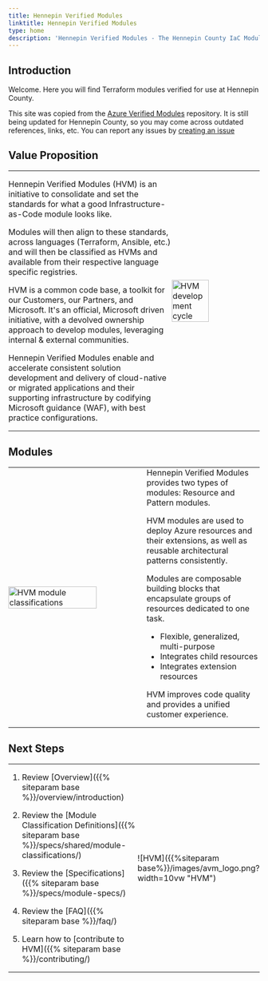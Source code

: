 ```yaml
---
title: Hennepin Verified Modules
linktitle: Hennepin Verified Modules
type: home
description: 'Hennepin Verified Modules - The Hennepin County IaC Module Strategy'
---
```


## Introduction

Welcome. Here you will find Terraform modules verified for use at Hennepin County.

This site was copied from the [Azure Verified Modules](https://github.com/Azure/Azure-Verified-Modules) repository. It is still being updated for Hennepin County, so you may come across outdated references, links, etc. You can report any issues by [creating an issue](https://github.com/johnknutsonhc/Hennepin-Verified-Modules/issues)

## Value Proposition

<table style="border: none; border-collapse: collapse; margin:0; padding:0;">
  <tr>
    <td style="border: none; padding:0; margin:0; width:65%">

Hennepin Verified Modules (HVM) is an initiative to consolidate and set the standards for what a good Infrastructure-as-Code module looks like.

Modules will then align to these standards, across languages (Terraform, Ansible, etc.) and will then be classified as HVMs and available from their respective language specific registries.

HVM is a common code base, a toolkit for our Customers, our Partners, and Microsoft. It's an official, Microsoft driven initiative, with a devolved ownership approach to develop modules, leveraging internal & external communities.

Hennepin Verified Modules enable and accelerate consistent solution development and delivery of cloud-native or migrated applications and their supporting infrastructure by codifying Microsoft guidance (WAF), with best practice configurations.

  </td>
    <td style="border: none; margin:0; padding: 0;">
      <img src="{{%siteparam base%}}/images/avm_cycle.png" width=65% alt="HVM development cycle" style="margin:0 auto;padding: 0;">
    </td>
  </tr>
</table>

## Modules

<table style="border: none; border-collapse: collapse; margin: 0; padding: 0;">
  <tr>
    <td style="border: none; padding: 0; width:55%">
        <img src="{{%siteparam base%}}/images/avm_modules.png" width=80% alt="HVM module classifications">
    </td>
    <td style="border: none; padding: 0;">
Hennepin Verified Modules provides two types of modules: Resource and Pattern modules.

HVM modules are used to deploy Azure resources and their extensions, as well as reusable architectural patterns consistently.

Modules are composable building blocks that encapsulate groups of resources dedicated to one task.

- Flexible, generalized, multi-purpose
- Integrates child resources
- Integrates extension resources

HVM improves code quality and provides a unified customer experience.
    </td>
  </tr>
</table>

## Next Steps

<table style="border: none; border-collapse: collapse; margin: 0; padding: 0;">
  <tr>
    <td style="border: none; padding: 0; width:60%">

1. Review [Overview]({{% siteparam base %}}/overview/introduction)
2. Review the [Module Classification Definitions]({{% siteparam base %}}/specs/shared/module-classifications/)
3. Review the [Specifications]({{% siteparam base %}}/specs/module-specs/)
4. Review the [FAQ]({{% siteparam base %}}/faq/)
5. Learn how to [contribute to HVM]({{% siteparam base %}}/contributing/)
    </td>
    <td style="border: none; padding: 0;">

    ![HVM]({{%siteparam base%}}/images/avm_logo.png?width=10vw "HVM")

    </td>

  </tr>
</table>
